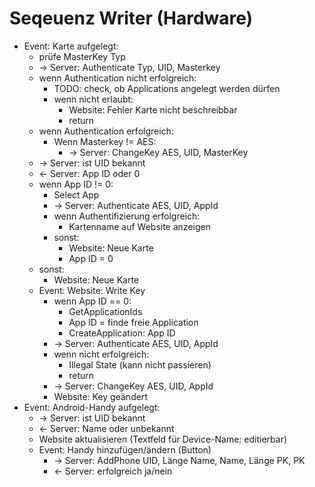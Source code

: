 # Seqeuenz Writer (Hardware)
- Event: Karte aufgelegt:
    - prüfe MasterKey Typ
    - -> Server: Authenticate Typ, UID, Masterkey
    - wenn Authentication nicht erfolgreich:
        - TODO: check, ob Applications angelegt werden dürfen
        - wenn nicht erlaubt:
            - Website: Fehler Karte nicht beschreibbar
            - return
    - wenn Authentication erfolgreich:
        - Wenn Masterkey != AES:
            - -> Server: ChangeKey AES, UID, MasterKey
    - -> Server: ist UID bekannt
    - <- Server: App ID oder 0
    - wenn App ID != 0:
        - Select App
        - -> Server: Authenticate AES, UID, AppId
        - wenn Authentifizierung erfolgreich:
            - Kartenname auf Website anzeigen
        - sonst:
            - Website: Neue Karte
            - App ID = 0
    - sonst:
        - Website: Neue Karte
    - Event: Website: Write Key
        - wenn App ID == 0:
            - GetApplicationIds
            - App ID = finde freie Application
            - CreateApplication: App ID
        - -> Server: Authenticate AES, UID, AppId
        - wenn nicht erfolgreich:
            - Illegal State (kann nicht passieren)
            - return
        - -> Server: ChangeKey AES, UID, AppId        
        - Website: Key geändert
- Event: Android-Handy aufgelegt:
    - -> Server: ist UID bekannt
    - <- Server: Name oder unbekannt
    - Website aktualisieren (Textfeld für Device-Name: editierbar)
    - Event: Handy hinzufügen/ändern (Button)
        - -> Server: AddPhone UID, Länge Name, Name, Länge PK, PK
        - <- Server: erfolgreich ja/nein
